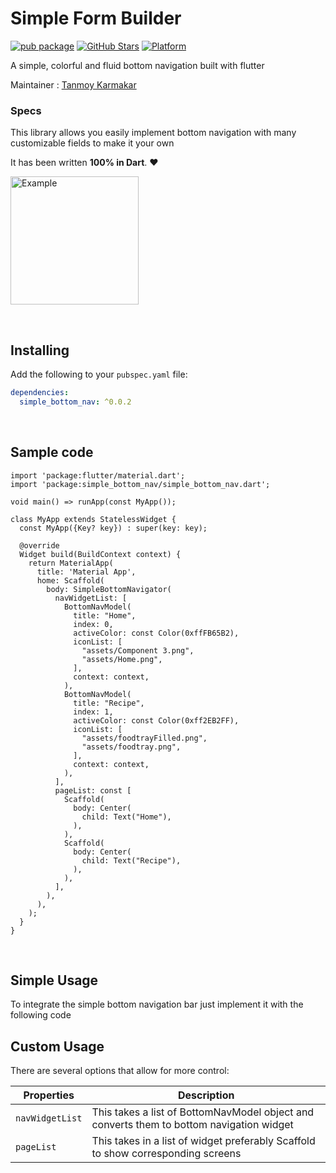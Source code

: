 # Simple Form Builder
[![pub package](https://img.shields.io/pub/v/simple_form_builder.svg)](https://pub.dev/packages/simple_form_builder)
[![GitHub Stars](https://img.shields.io/github/stars/tanmoy27112000/SimpleFormBuilder.svg?logo=github)](https://pub.dev/packages/simple_form_builder)
[![Platform](https://img.shields.io/badge/Platform-Android%20%7C%20IOS%20%7C%20Web-green)](https://img.shields.io/badge/Platform-Android%20%7C%20IOS%20%7C%20Web-green)

A simple, colorful and fluid bottom navigation built with flutter

Maintainer : [Tanmoy Karmakar](https://tanmoykarmakar.in)<br>


### Specs
<!-- [![pub](https://img.shields.io/pub/v/flash.svg?style=flat)](https://pub.dev/packages/flash) -->


This library allows you easily implement bottom navigation with many customizable fields to make it your own
<!-- multiple types of fields `text` , `checkbox`, `multiselect` , `datetime` , `date` , `time` , and `file upload`.
This package also provides additional remark options. -->

It has been written **100% in Dart**. ❤️

<p>
  <img width="205px" alt="Example" src="https://i.imgur.com/3uxKgfr.mp4"/>
</p>


<br>

## Installing
Add the following to your `pubspec.yaml` file:
```yaml
dependencies:
  simple_bottom_nav: ^0.0.2
```

<br>

## Sample code

```
import 'package:flutter/material.dart';
import 'package:simple_bottom_nav/simple_bottom_nav.dart';

void main() => runApp(const MyApp());

class MyApp extends StatelessWidget {
  const MyApp({Key? key}) : super(key: key);

  @override
  Widget build(BuildContext context) {
    return MaterialApp(
      title: 'Material App',
      home: Scaffold(
        body: SimpleBottomNavigator(
          navWidgetList: [
            BottomNavModel(
              title: "Home",
              index: 0,
              activeColor: const Color(0xffFB65B2),
              iconList: [
                "assets/Component 3.png",
                "assets/Home.png",
              ],
              context: context,
            ),
            BottomNavModel(
              title: "Recipe",
              index: 1,
              activeColor: const Color(0xff2EB2FF),
              iconList: [
                "assets/foodtrayFilled.png",
                "assets/foodtray.png",
              ],
              context: context,
            ),
          ],
          pageList: const [
            Scaffold(
              body: Center(
                child: Text("Home"),
              ),
            ),
            Scaffold(
              body: Center(
                child: Text("Recipe"),
              ),
            ),
          ],
        ),
      ),
    );
  }
}

```

<br>

## Simple Usage

To integrate the simple bottom navigation bar just implement it with the following code


## Custom Usage
There are several options that allow for more control:

|  Properties  |   Description   |
|--------------|-----------------|
| `navWidgetList` | This takes a list of BottomNavModel object and converts them to bottom navigation widget |
| `pageList` | This takes in a list of widget preferably Scaffold to show corresponding screens |
<br>